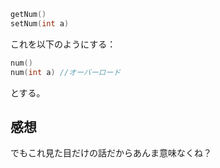 ```c++
getNum()
setNum(int a)
```
これを以下のようにする：
```c++
num()
num(int a) //オーバーロード
```
とする。

## 感想
でもこれ見た目だけの話だからあんま意味なくね？